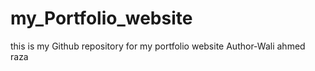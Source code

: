 # my_Portfolio_website
this is my Github repository for my portfolio website
Author-Wali ahmed raza
